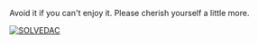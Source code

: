 Avoid it if you can't enjoy it. Please cherish yourself a little more.
<br/>

[![SOLVEDAC](https://solvedac-cards-starcea.paring.moe/profile/aflat)](https://solved.ac/profile/aflat)
